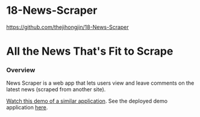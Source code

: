 # 18-News-Scraper
https://github.com/thejihongjin/18-News-Scraper


# All the News That's Fit to Scrape
### Overview
News Scraper is a web app that lets users view and leave comments on the latest news (scraped from another site).

[Watch this demo of a similar application](https://youtu.be/4ltZr3VPmno). See the deployed demo application [here](http://nyt-mongo-scraper.herokuapp.com/).